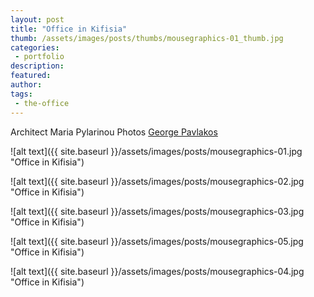 ```yaml
---
layout: post
title: "Office in Kifisia"
thumb: /assets/images/posts/thumbs/mousegraphics-01_thumb.jpg
categories:
 - portfolio
description:
featured:
author: 
tags:
 - the-office
---
```


<p class="credits">
    <span class="title">Architect</span>
        <span class="contributor">Maria Pylarinou</span>
    <span class="title">Photos</span>
        <span class="contributor"><a href="https://www.georgepavlakos.com">George Pavlakos</a></span>
</p>

![alt text]({{ site.baseurl }}/assets/images/posts/mousegraphics-01.jpg "Office in Kifisia")

![alt text]({{ site.baseurl }}/assets/images/posts/mousegraphics-02.jpg "Office in Kifisia")

![alt text]({{ site.baseurl }}/assets/images/posts/mousegraphics-03.jpg "Office in Kifisia")

![alt text]({{ site.baseurl }}/assets/images/posts/mousegraphics-05.jpg "Office in Kifisia")

![alt text]({{ site.baseurl }}/assets/images/posts/mousegraphics-04.jpg "Office in Kifisia")